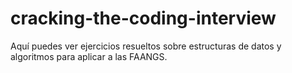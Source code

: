 # cracking-the-coding-interview
Aquí puedes ver ejercicios resueltos sobre estructuras de datos y algoritmos para aplicar a las FAANGS.